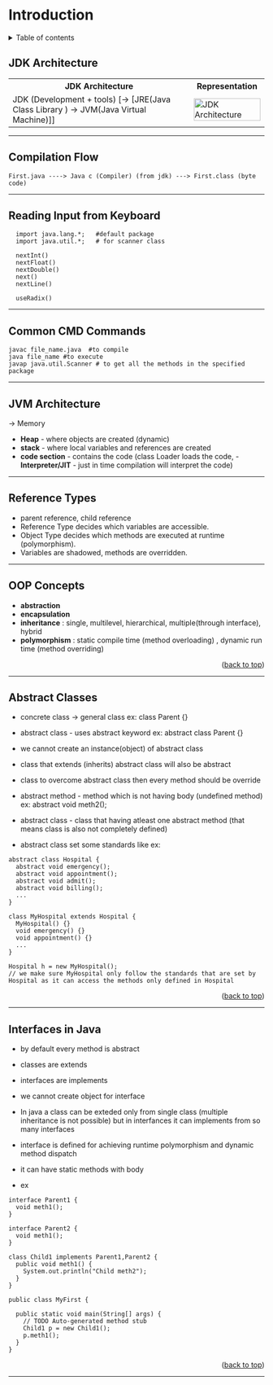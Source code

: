 <div id="top"></div>

# Introduction

<details>

<summary>Table of contents</summary>

- [JDK Architecture](#jdk-structure)
- [Compilation Flow](#compilation-flow)
- [Reading Input from Keyboard](#reading-input-from-keyboard)
- [Common CMD Commands](#common-cmd-commands)
- [JVM Architecture](#jvm-architecture)
- [Reference Types](#reference-types)
- [OOP Concepts](#oops-concepts)
- [Abstract Classes](#abstract-classes)
- [Interfaces in Java](#interfaces-in-java)

</details>

## JDK Architecture

<table>
    <tr>
        <th>JDK Architecture</th>
        <th>Representation</th>
    </tr>
    <tr>
        <td>
            JDK (Development + tools)
             [-> [JRE(Java Class Library ) -> JVM(Java Virtual Machine)]]
        </td>
        <td>
            <img src="https://github.com/user-attachments/assets/78b59b0f-cfae-4454-a918-79c50274472a" width="100%" title="JDK Architecture"/>
        </td>
    </tr>
</table>

<hr/>

## Compilation Flow

```
First.java ----> Java c (Compiler) (from jdk) ---> First.class (byte code)
```

<hr/>

## Reading Input from Keyboard
```
  import java.lang.*;   #default package
  import java.util.*;   # for scanner class

  nextInt()
  nextFloat()
  nextDouble()
  next()
  nextLine()

  useRadix()
```

<hr/>

## Common CMD Commands

```
javac file_name.java  #to compile
java file_name #to execute
javap java.util.Scanner # to get all the methods in the specified package
```
<hr/>

## JVM Architecture

-> Memory
  - **Heap** - where objects are created (dynamic)
  - **stack** - where local variables and references are created
  - **code section** - contains the code (class Loader loads the code, - **Interpreter/JIT** - just in time compilation will interpret the code)

<hr/>

## Reference Types

- parent reference, child reference
- Reference Type decides which variables are accessible.
- Object Type decides which methods are executed at runtime (polymorphism).
- Variables are shadowed, methods are overridden.

<hr/>

## OOP Concepts

- **abstraction**
- **encapsulation**
- **inheritance** : single, multilevel, hierarchical, multiple(through interface), hybrid
- **polymorphism** : static compile time (method overloading) , dynamic run time (method overriding)

<p align="right">(<a href="#top">back to top</a>)</p>

<hr/>

## Abstract Classes

- concrete class -> general class ex: class Parent {}
- abstract class - uses abstract keyword ex: abstract class Parent {}
- we cannot create an instance(object) of abstract class
- class that extends (inherits) abstract class will also be abstract 
- class to overcome abstract class then every method should be override
- abstract method - method which is not having body (undefined method)
    ex: abstract void meth2();
- abstract class - class that having atleast one abstract method (that means class is also not completely defined)

- abstract class set some standards like ex:
    
```
abstract class Hospital {
  abstract void emergency();
  abstract void appointment();
  abstract void admit();
  abstract void billing();
  ...
} 

class MyHospital extends Hospital {
  MyHospital() {}
  void emergency() {}
  void appointment() {}
  ...
}

Hospital h = new MyHospital();
// we make sure MyHospital only follow the standards that are set by Hospital as it can access the methods only defined in Hospital
```

<p align="right">(<a href="#top">back to top</a>)</p>

<hr/>

## Interfaces in Java

- by default every method is abstract 
- classes are extends
- interfaces are implements
- we cannot create object for interface
- In java a class can be exteded only from single class (multiple inheritance is not possible) but in interfances it can implements from so many interfaces
- interface is defined for achieving runtime polymorphism and dynamic method dispatch
- it can have static methods with body

- ex

```
interface Parent1 {
  void meth1();
}

interface Parent2 {
  void meth1();
}
  
class Child1 implements Parent1,Parent2 {
  public void meth1() {
    System.out.println("Child meth2");
  } 
}

public class MyFirst {

  public static void main(String[] args) {
    // TODO Auto-generated method stub
    Child1 p = new Child1();
    p.meth1();
  }
}
```

<p align="right">(<a href="#top">back to top</a>)</p>

<hr/>

